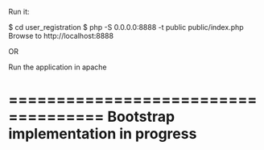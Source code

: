Run it:

$ cd user_registration
$ php -S 0.0.0.0:8888 -t public public/index.php
Browse to http://localhost:8888

OR

Run the application in apache



====================================
Bootstrap implementation in progress
====================================

